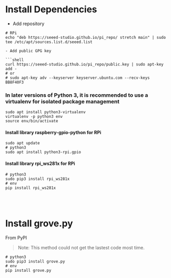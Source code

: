 
# Install Dependencies

- Add repository

```shell
# RPi
echo "deb https://seeed-studio.github.io/pi_repo/ stretch main" | sudo tee /etc/apt/sources.list.d/seeed.list

- Add public GPG key

```shell
curl https://seeed-studio.github.io/pi_repo/public.key | sudo apt-key add -
# or
# sudo apt-key adv --keyserver keyserver.ubuntu.com --recv-keys BB8F40F3
```
### In later versions of Python 3, it is recommended to use a virtualenv for isolated package management
```shell
sudo apt install python3-virtualenv
virtualenv -p python3 env
source env/bin/activate
```

#### Install library raspberry-gpio-python for RPi
```shell
sudo apt update
# python3
sudo apt install python3-rpi.gpio
```

#### Install library rpi_ws281x for RPi
```shell
# python3
sudo pip3 install rpi_ws281x
# env
pip install rpi_ws281x
```

<br><br>
# Install grove.py
From PyPI

> Note: This method could not get the lastest code most time.

```shell
# python3
sudo pip3 install grove.py
# env
pip install grove.py
```
